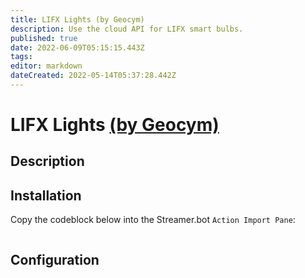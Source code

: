 ```yaml
---
title: LIFX Lights (by Geocym)
description: Use the cloud API for LIFX smart bulbs.
published: true
date: 2022-06-09T05:15:15.443Z
tags: 
editor: markdown
dateCreated: 2022-05-14T05:37:28.442Z
---
```


# LIFX Lights [(by Geocym)](https://www.twitch.tv/geocym)

## Description

## Installation

Copy the codeblock below into the Streamer.bot `Action Import Pane`:

```text
```

## Configuration
